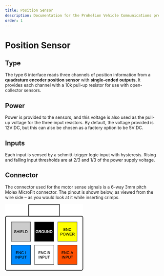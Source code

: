```yaml
---
title: Position Sensor
description: Documentation for the Prohelion Vehicle Communications protocol
order: 1
---
```


# Position Sensor

## Type

The type 6 interface reads three channels of position information from a <strong>quadrature encoder position sensor</strong> with <strong>single-ended outputs. </strong> It provides each channel with a 10k pull-up resistor for use with open-collector sensors.

## Power 

Power is provided to the sensors, and this voltage is also used as the pull-up voltage for the three input resistors.  By default, the voltage provided is 12V DC, but this can also be chosen as a factory option to be 5V DC.  

## Inputs

Each input is sensed by a schmitt-trigger logic input with hysteresis.  Rising and falling input thresholds are at 2/3 and 1/3 of the power supply voltage.

## Connector

The connector used for the motor sense signals is a 6-way 3mm pitch Molex MicroFit connector.  The pinout is shown below, as viewed from the wire side – as you would look at it while inserting crimps.  

![Connector Diagram](images/connector1.png)
